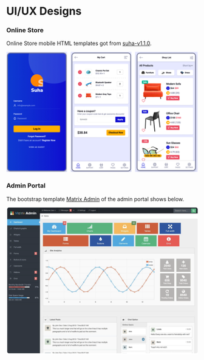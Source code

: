 # UI/UX Designs

### Online Store

Online Store mobile HTML templates got from [suha-v1.1.0](https://themeforest.net/item/suha-multipurpose-ecommerce-mobile-template/25294162).

![](../../.gitbook/assets/ui_online_store.jpg)

### Admin Portal 

The bootstrap template [Matrix Admin](https://wrappixel.com/templates/matrix-admin/) of the admin portal shows below.

![](../../.gitbook/assets/image.png)

